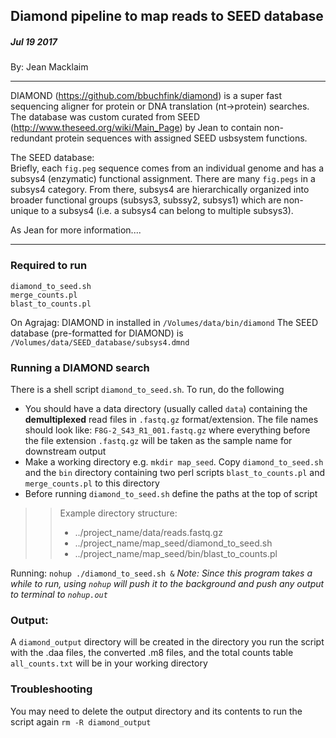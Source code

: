 ## Diamond pipeline to map reads to SEED database

##### Jul 19 2017
By: Jean Macklaim

---
DIAMOND (https://github.com/bbuchfink/diamond) is a super fast sequencing aligner for protein or DNA translation (nt->protein) searches. The database was custom curated from SEED (http://www.theseed.org/wiki/Main_Page) by Jean to contain non-redundant protein sequences with assigned SEED usbsystem functions.

The SEED database:  
Briefly, each `fig.peg` sequence comes from an individual genome and has a subsys4 (enzymatic) functional assignment. There are many `fig.pegs` in a subsys4 category. From there, subsys4 are hierarchically organized into broader functional groups (subsys3, subssy2, subsys1) which are non-unique to a subsys4 (i.e. a subsys4 can belong to multiple subsys3).

As Jean for more information....

---
### Required to run
```
diamond_to_seed.sh
merge_counts.pl
blast_to_counts.pl
```

On Agrajag:
DIAMOND in installed in `/Volumes/data/bin/diamond`
The SEED database (pre-formatted for DIAMOND) is `/Volumes/data/SEED_database/subsys4.dmnd`

### Running a DIAMOND search

There is a shell script `diamond_to_seed.sh`. To run, do the following
- You should have a data directory (usually called `data`) containing the **demultiplexed** read files in `.fastq.gz` format/extension. The file names should look like: `F8G-2_S43_R1_001.fastq.gz` where everything before the file extension `.fastq.gz` will be taken as the sample name for downstream output
- Make a working directory e.g. `mkdir map_seed`. Copy `diamond_to_seed.sh` and the `bin` directory containing two perl scripts `blast_to_counts.pl` and `merge_counts.pl` to this directory
- Before running `diamond_to_seed.sh` define the paths at the top of script

>>Example directory structure:
>>- ../project_name/data/reads.fastq.gz
>>- ../project_name/map_seed/diamond_to_seed.sh
>>- ../project_name/map_seed/bin/blast_to_counts.pl

Running:
`nohup ./diamond_to_seed.sh &`
*Note: Since this program takes a while to run, using `nohup` will push it to the background and push any output to terminal to `nohup.out`*

### Output:
A `diamond_output` directory will be created in the directory you run the script with the .daa files, the converted .m8 files, and the total counts table `all_counts.txt` will be in your working directory

### Troubleshooting
You may need to delete the output directory and its contents to run the script again
`rm -R diamond_output`
